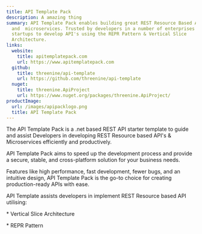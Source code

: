 ```yaml
---
title: API Template Pack
description: A amazing thing
summary: API Template Pack enables building great REST Resource Based API
  and  microservices. Trusted by developers in a number of enterprises &
  startups to develop API's using the REPR Pattern & Vertical Slice
  Architecture.
links:
  website:
    title: apitemplatepack.com
    url: https://www.apitemplatepack.com
  github:
    title: threenine/api-template
    url: https://github.com/threenine/api-template
  nuget:
    title: threenine.ApiProject
    url: https://www.nuget.org/packages/threenine.ApiProject/
productImage:
  url: /images/apipacklogo.png
  title: API Template Pack
---
```

 The API Template Pack is a .net based REST API starter template to guide and assist Developers in developing REST Resource based API's & Microservices efficiently and productively.

API Template Pack aims to speed up the development process and provide a secure, stable, and cross-platform solution for your business needs. 

Features like high performance, fast development, fewer bugs, and an intuitive design, API Template Pack is the go-to choice for creating production-ready APIs with ease.

A﻿PI Template assists developers in implement REST Resource based API utilising:

\*﻿ Vertical Slice Architecture

\*﻿ REPR Pattern